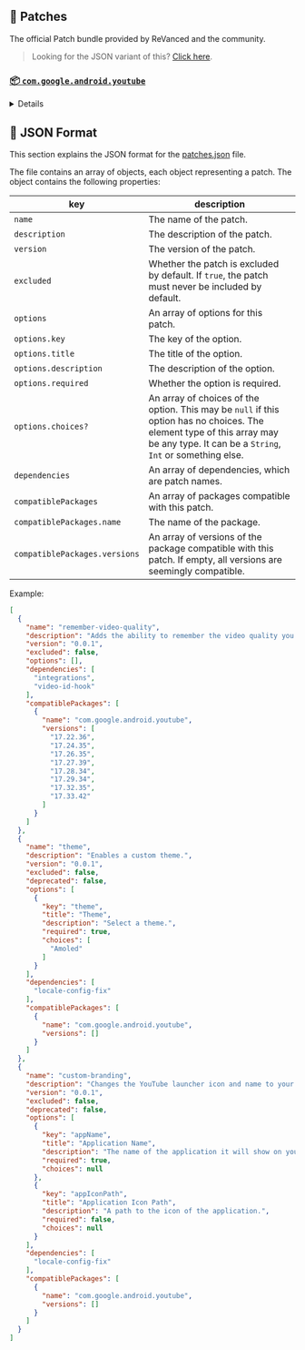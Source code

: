 ## 🧩 Patches

The official Patch bundle provided by ReVanced and the community.

> Looking for the JSON variant of this? [Click here](patches.json).

### [📦 `com.google.android.youtube`](https://play.google.com/store/apps/details?id=com.google.android.youtube)
<details>

| 💊 Patch | 📜 Description | 🏹 Target Version |
|:--------:|:--------------:|:-----------------:|
| `client-spoof` | Spoofs the YouTube client to prevent playback issues. | 17.34.36 |
| `custom-branding-icon-afn-blue` | Changes the YouTube launcher icon (Afn / Blue). | 17.34.36 |
| `custom-branding-icon-afn-red` | Changes the YouTube launcher icon (Afn / Red). | 17.34.36 |
| `custom-branding-icon-revancify` | Changes the YouTube launcher icon (Revancify). | 17.34.36 |
| `custom-branding-name` | Changes the YouTube launcher name to your choice (defaults to ReVanced Extended). | 17.34.36 |
| `custom-seekbar-color` | Change seekbar color in dark mode. | 17.34.36 |
| `custom-video-speed` | Adds more video speed options. | 17.34.36 |
| `default-video-quality` | Adds ability to set default video quality settings. | 17.34.36 |
| `default-video-speed` | Adds ability to set default video speed settings. | 17.34.36 |
| `disable-haptic-feedback` | Disable haptic feedback when swiping. | 17.34.36 |
| `enable-external-browser` | Use an external browser to open the url. | 17.34.36 |
| `enable-minimized-playback` | Enables minimized and background playback. | 17.34.36 |
| `enable-old-layout` | Spoof the YouTube client version to use the old layout. | 17.34.36 |
| `enable-old-quality-layout` | Enables the original quality flyout menu. | 17.34.36 |
| `enable-open-links-directly` | Bypass URL redirects (youtube.com/redirect) when opening links in video descriptions. | 17.34.36 |
| `enable-seekbar-tapping` | Enables tap-to-seek on the seekbar of the video player. | 17.34.36 |
| `enable-tablet-miniplayer` | Enables the tablet mini player layout. | 17.34.36 |
| `enable-wide-searchbar` | Replaces the search icon with a wide search bar. This will hide the YouTube logo when active. | 17.34.36 |
| `force-premium-heading` | Forces premium heading on the home screen. | 17.34.36 |
| `force-vp9-codec` | Forces the VP9 codec for videos. | 17.34.36 |
| `header-switch` | Add switch to change header. | 17.34.36 |
| `hide-auto-captions` | Hide captions from being automatically enabled. | 17.34.36 |
| `hide-auto-player-popup-panels` | Hide automatic popup panels (playlist or live chat) on video player. | 17.34.36 |
| `hide-autoplay-button` | Hides the autoplay button in the video player. | 17.34.36 |
| `hide-button-container` | Adds the options to hide action buttons under a video. | 17.34.36 |
| `hide-cast-button` | Hides the cast button in the video player. | 17.34.36 |
| `hide-channel-watermark` | Hides creator's watermarks on videos. | 17.34.36 |
| `hide-comment-component` | Adds options to hide comment component under a video. | 17.34.36 |
| `hide-create-button` | Hides the create button in the navigation bar. | 17.34.36 |
| `hide-crowdfunding-box` | Hides the crowdfunding box between the player and video description. | 17.34.36 |
| `hide-email-address` | Hides the email address in the account switcher. | 17.34.36 |
| `hide-endscreen-cards` | Hides the suggested video cards at the end of a video in fullscreen. | 17.34.36 |
| `hide-endscreen-overlay` | Hide endscreen overlay on swipe controls. | 17.34.36 |
| `hide-filmstrip-overlay` | Hide flimstrip overlay on swipe controls. | 17.34.36 |
| `hide-flyout-panel` | Adds options to hide player settings flyout panel. | 17.34.36 |
| `hide-fullscreen-panels` | Hides video description and comments panel in fullscreen view. | 17.34.36 |
| `hide-general-ads` | Hooks the method which parses the bytes into a ComponentContext to filter components. | 17.34.36 |
| `hide-info-cards` | Hides info-cards in videos. | 17.34.36 |
| `hide-live-chat-button` | Hides the live chat button in the video player. | 17.34.36 |
| `hide-mix-playlists` | Removes mix playlists from home feed and video player. | 17.34.36 |
| `hide-next-prev-button` | Hides the next prev button in the player controller. | 17.34.36 |
| `hide-pip-notification` | Disable pip notification when you first launch pip mode. | 17.34.36 |
| `hide-player-captions-button` | Hides the captions button in the video player. | 17.34.36 |
| `hide-player-overlay-filter` | Remove the dark filter layer from the player's background. | 17.34.36 |
| `hide-shorts-button` | Hides the shorts button in the navigation bar. | 17.34.36 |
| `hide-shorts-component` | Hides other Shorts components. | 17.34.36 |
| `hide-snackbar` | Hides the snackbar action popup. | 17.34.36 |
| `hide-startup-shorts-player` | Disables playing YouTube Shorts when launching YouTube. | 17.34.36 |
| `hide-stories` | Hides YouTube Stories shelf on the feed. | 17.34.36 |
| `hide-suggested-actions` | Hide the suggested actions bar inside the player. | 17.34.36 |
| `hide-time-and-seekbar` | Hides progress bar and time counter on videos. | 17.34.36 |
| `hide-tooltip-content` | Hides the tooltip box that appears on first install. | 17.34.36 |
| `hide-video-ads` | Removes ads in the video player. | 17.34.36 |
| `layout-switch` | Tricks the dpi to use some tablet/phone layouts. | 17.34.36 |
| `materialyou` | Enables MaterialYou theme for Android 12+ | 17.34.36 |
| `microg-support` | Allows YouTube ReVanced to run without root and under a different package name with Vanced MicroG. | 17.34.36 |
| `optimize-resource` | Removes duplicate resources and adds missing translation files from YouTube. | 17.34.36 |
| `overlay-buttons` | Add overlay buttons for ReVanced Extended. | 17.34.36 |
| `patch-options` | Create an options.toml file. | 17.34.36 |
| `remove-player-button-background` | Removes the background from the video player buttons. | 17.34.36 |
| `return-youtube-dislike` | Shows the dislike count of videos using the Return YouTube Dislike API. | 17.34.36 |
| `settings` | Applies mandatory patches to implement ReVanced settings into the application. | 17.34.36 |
| `sponsorblock` | Integrates SponsorBlock which allows skipping video segments such as sponsored content. | 17.34.36 |
| `swipe-controls` | Adds volume and brightness swipe controls. | 17.34.36 |
| `theme` | Applies a custom theme (default: amoled). | 17.34.36 |
| `translations` | Add Crowdin Translations. | 17.34.36 |
</details>



## 📝 JSON Format

This section explains the JSON format for the [patches.json](patches.json) file.

The file contains an array of objects, each object representing a patch. The object contains the following properties:

| key                           | description                                                                                                                                                                           |
|-------------------------------|---------------------------------------------------------------------------------------------------------------------------------------------------------------------------------------|
| `name`                        | The name of the patch.                                                                                                                                                                |
| `description`                 | The description of the patch.                                                                                                                                                         |
| `version`                     | The version of the patch.                                                                                                                                                             |
| `excluded`                    | Whether the patch is excluded by default. If `true`, the patch must never be included by default.                                                                                     |
| `options`                     | An array of options for this patch.                                                                                                                                                   |
| `options.key`                 | The key of the option.                                                                                                                                                                |
| `options.title`               | The title of the option.                                                                                                                                                              |
| `options.description`         | The description of the option.                                                                                                                                                        |
| `options.required`            | Whether the option is required.                                                                                                                                                       |
| `options.choices?`            | An array of choices of the option. This may be `null` if this option has no choices. The element type of this array may be any type. It can be a `String`, `Int` or something else.   |
| `dependencies`                | An array of dependencies, which are patch names.                                                                                                                                      |
| `compatiblePackages`          | An array of packages compatible with this patch.                                                                                                                                      |
| `compatiblePackages.name`     | The name of the package.                                                                                                                                                              |
| `compatiblePackages.versions` | An array of versions of the package compatible with this patch. If empty, all versions are seemingly compatible.                                                                      |

Example:

```json
[
  {
    "name": "remember-video-quality",
    "description": "Adds the ability to remember the video quality you chose in the video quality flyout.",
    "version": "0.0.1",
    "excluded": false,
    "options": [],
    "dependencies": [
      "integrations",
      "video-id-hook"
    ],
    "compatiblePackages": [
      {
        "name": "com.google.android.youtube",
        "versions": [
          "17.22.36",
          "17.24.35",
          "17.26.35",
          "17.27.39",
          "17.28.34",
          "17.29.34",
          "17.32.35",
          "17.33.42"
        ]
      }
    ]
  },
  {
    "name": "theme",
    "description": "Enables a custom theme.",
    "version": "0.0.1",
    "excluded": false,
    "deprecated": false,
    "options": [
      {
        "key": "theme",
        "title": "Theme",
        "description": "Select a theme.",
        "required": true,
        "choices": [
          "Amoled"
        ]
      }
    ],
    "dependencies": [
      "locale-config-fix"
    ],
    "compatiblePackages": [
      {
        "name": "com.google.android.youtube",
        "versions": []
      }
    ]
  },
  {
    "name": "custom-branding",
    "description": "Changes the YouTube launcher icon and name to your choice (defaults to ReVanced).",
    "version": "0.0.1",
    "excluded": false,
    "deprecated": false,
    "options": [
      {
        "key": "appName",
        "title": "Application Name",
        "description": "The name of the application it will show on your home screen.",
        "required": true,
        "choices": null
      },
      {
        "key": "appIconPath",
        "title": "Application Icon Path",
        "description": "A path to the icon of the application.",
        "required": false,
        "choices": null
      }
    ],
    "dependencies": [
      "locale-config-fix"
    ],
    "compatiblePackages": [
      {
        "name": "com.google.android.youtube",
        "versions": []
      }
    ]
  }
]
```
